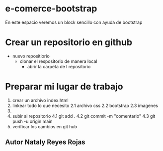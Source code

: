 # e-comerce-bootstrap
En este espacio veremos un block sencillo con ayuda de bootstrap
# Crear un repositorio en github 
+ nuevo repositiorio
  + clonar el respositorio de manera local
    + abrir la carpeta de l repositorio 
# Preparar mi lugar de trabajo 
1. crear un archivo index.html 
2. linkear todo lo que necesito 
   2.1 archivo css 
   2.2 bootstrap
   2.3 imagenes
3. 
4. subir al repositorio
   4.1 git add .
   4.2 git commit -m "comentario"
   4.3 git push -u origin main
5. verificar los cambios en git hub

## Autor Nataly Reyes Rojas

